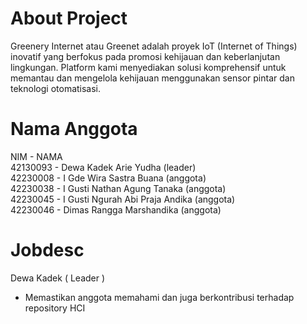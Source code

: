 <h1>About Project</h1>
Greenery Internet atau Greenet adalah proyek IoT (Internet of Things) inovatif yang berfokus pada promosi kehijauan dan keberlanjutan lingkungan. Platform kami menyediakan solusi komprehensif untuk memantau dan mengelola kehijauan menggunakan sensor pintar dan teknologi otomatisasi.

<h1>Nama Anggota</h1>
NIM - NAMA <br>
42130093 - Dewa Kadek Arie Yudha (leader) <br>
42230008 - I Gde Wira Sastra Buana (anggota) <br>
42230038 - I Gusti Nathan Agung Tanaka (anggota) <br>
42230045 - I Gusti Ngurah Abi Praja Andika (anggota) <br>
42230046 - Dimas Rangga Marshandika (anggota) <br>

<h1>Jobdesc</h1>
Dewa Kadek ( Leader )
<ul>
  <li>Memastikan anggota memahami dan juga berkontribusi terhadap repository HCI</li>
</ul>
